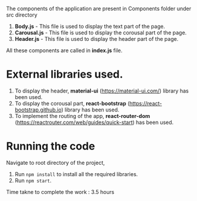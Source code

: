 The components of the application are present in Components folder under src directory

1. **Body.js** - This file is used to display the text part of the page.
2. **Carousal.js** - This file is used to display the corousal part of the page.
3. **Header.js** - This file is used to display the header part of the page.

All these components are called in **index.js** file.

# External libraries used.

1. To display the header, **material-ui** (https://material-ui.com/) library has been used.
2. To display the corousal part, **react-bootstrap** (https://react-bootstrap.github.io) library has been used.
3. To implement the routing of the app, **react-router-dom** (https://reactrouter.com/web/guides/quick-start) has been used.

# Running the code
Navigate to root directory of the project,

1. Run `npm install` to install all the required libraries.
2. Run `npm start`.

Time takne to complete the work : 3.5 hours
